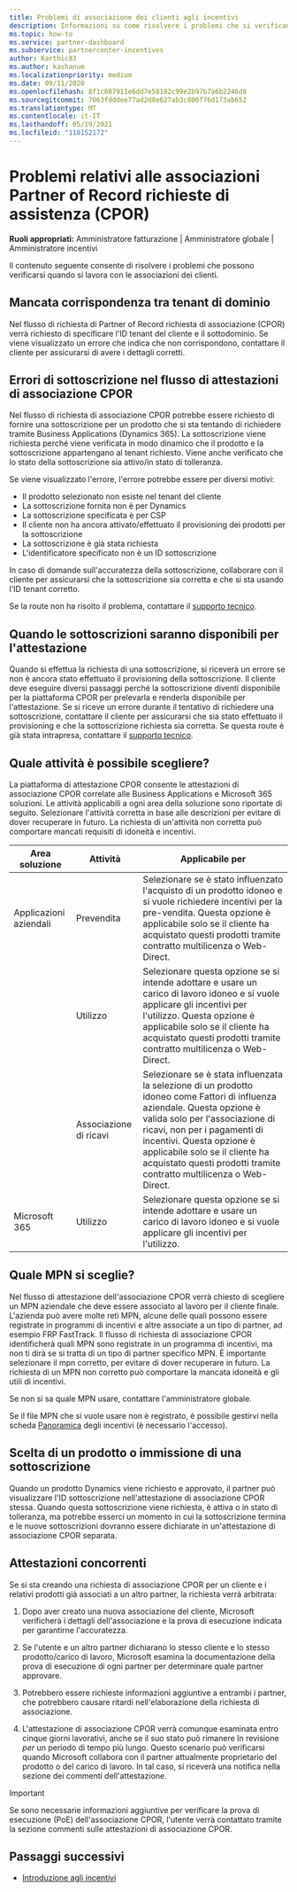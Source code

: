 ```yaml
---
title: Problemi di associazione dei clienti agli incentivi
description: Informazioni su come risolvere i problemi che si verificano quando si lavora con le associazioni Partner of Record richieste (CPOR).
ms.topic: how-to
ms.service: partner-dashboard
ms.subservice: partnercenter-incentives
author: Karthic83
ms.author: kashanum
ms.localizationpriority: medium
ms.date: 09/11/2020
ms.openlocfilehash: 8f1c087911e6dd7e58182c99e2b97b7a6b2246d8
ms.sourcegitcommit: 7063fdddee77ad2d8e627ab3c806f76d173ab652
ms.translationtype: MT
ms.contentlocale: it-IT
ms.lasthandoff: 05/19/2021
ms.locfileid: "110152172"
---
```

# <a name="issues-with-claimed-partner-of-record-cpor-customer-associations"></a>Problemi relativi alle associazioni Partner of Record richieste di assistenza (CPOR)

**Ruoli appropriati:** Amministratore fatturazione | Amministratore globale | Amministratore incentivi

Il contenuto seguente consente di risolvere i problemi che possono verificarsi quando si lavora con le associazioni dei clienti.

## <a name="domain-tenant-mismatch"></a>Mancata corrispondenza tra tenant di dominio

Nel flusso di richiesta di Partner of Record richiesta di associazione (CPOR) verrà richiesto di specificare l'ID tenant del cliente e il sottodominio. Se viene visualizzato un errore che indica che non corrispondono, contattare il cliente per assicurarsi di avere i dettagli corretti.

## <a name="subscription-errors-in-the-cpor-association-claim-flow"></a>Errori di sottoscrizione nel flusso di attestazioni di associazione CPOR

Nel flusso di richiesta di associazione CPOR potrebbe essere richiesto di fornire una sottoscrizione per un prodotto che si sta tentando di richiedere tramite Business Applications (Dynamics 365). La sottoscrizione viene richiesta perché viene verificata in modo dinamico che il prodotto e la sottoscrizione appartengano al tenant richiesto. Viene anche verificato che lo stato della sottoscrizione sia attivo/in stato di tolleranza.

Se viene visualizzato l'errore, l'errore potrebbe essere per diversi motivi:

- Il prodotto selezionato non esiste nel tenant del cliente
- La sottoscrizione fornita non è per Dynamics
- La sottoscrizione specificata è per CSP
- Il cliente non ha ancora attivato/effettuato il provisioning dei prodotti per la sottoscrizione
- La sottoscrizione è già stata richiesta
- L'identificatore specificato non è un ID sottoscrizione

In caso di domande sull'accuratezza della sottoscrizione, collaborare con il cliente per assicurarsi che la sottoscrizione sia corretta e che si sta usando l'ID tenant corretto.

Se la route non ha risolto il problema, contattare il [supporto tecnico](https://partner.microsoft.com/dashboard/support/incentives/servicerequests?category=incentives).

## <a name="when-subscriptions-will-be-available-to-claim"></a>Quando le sottoscrizioni saranno disponibili per l'attestazione

Quando si effettua la richiesta di una sottoscrizione, si riceverà un errore se non è ancora stato effettuato il provisioning della sottoscrizione. Il cliente deve eseguire diversi passaggi perché la sottoscrizione diventi disponibile per la piattaforma CPOR per prelevarla e renderla disponibile per l'attestazione. Se si riceve un errore durante il tentativo di richiedere una sottoscrizione, contattare il cliente per assicurarsi che sia stato effettuato il provisioning e che la sottoscrizione richiesta sia corretta. Se questa route è già stata intrapresa, contattare il [supporto tecnico](https://partner.microsoft.com/dashboard/support/incentives/servicerequests?category=incentives).

## <a name="which-activity-do-i-choose"></a>Quale attività è possibile scegliere?

La piattaforma di attestazione CPOR consente le attestazioni di associazione CPOR correlate alle Business Applications e Microsoft 365 soluzioni. Le attività applicabili a ogni area della soluzione sono riportate di seguito. Selezionare l'attività corretta in base alle descrizioni per evitare di dover recuperare in futuro. La richiesta di un'attività non corretta può comportare mancati requisiti di idoneità e incentivi.


| Area soluzione | Attività | Applicabile per |
| ------ | ----------- | ----------- |
| Applicazioni aziendali      | Prevendita   | Selezionare se è stato influenzato l'acquisto di un prodotto idoneo e si vuole richiedere incentivi per la pre-vendita. Questa opzione è applicabile solo se il cliente ha acquistato questi prodotti tramite contratto multilicenza o Web-Direct. |
|    |  Utilizzo  | Selezionare questa opzione se si intende adottare e usare un carico di lavoro idoneo e si vuole applicare gli incentivi per l'utilizzo. Questa opzione è applicabile solo se il cliente ha acquistato questi prodotti tramite contratto multilicenza o Web-Direct. |
|    | Associazione di ricavi   | Selezionare se è stata influenzata la selezione di un prodotto idoneo come Fattori di influenza aziendale. Questa opzione è valida solo per l'associazione di ricavi, non per i pagamenti di incentivi. Questa opzione è applicabile solo se il cliente ha acquistato questi prodotti tramite contratto multilicenza o Web-Direct.   |
| Microsoft 365   | Utilizzo   | Selezionare questa opzione se si intende adottare e usare un carico di lavoro idoneo e si vuole applicare gli incentivi per l'utilizzo. |

## <a name="which-mpn-do-i-choose"></a>Quale MPN si sceglie?

Nel flusso di attestazione dell'associazione CPOR verrà chiesto di scegliere un MPN aziendale che deve essere associato al lavoro per il cliente finale. L'azienda può avere molte reti MPN, alcune delle quali possono essere registrate in programmi di incentivi e altre associate a un tipo di partner, ad esempio FRP FastTrack. Il flusso di richiesta di associazione CPOR identificherà quali MPN sono registrate in un programma di incentivi, ma non ti dirà se si tratta di un tipo di partner specifico MPN. È importante selezionare il mpn corretto, per evitare di dover recuperare in futuro. La richiesta di un MPN non corretto può comportare la mancata idoneità e gli utili di incentivi.

Se non si sa quale MPN usare, contattare l'amministratore globale.

Se il file MPN che si vuole usare non è registrato, è possibile gestirvi nella scheda [Panoramica](https://partner.microsoft.com/dashboard/incentives/enrollment/summary) degli incentivi (è necessario l'accesso).

## <a name="choosing-a-product-vs-entering-a-subscription"></a>Scelta di un prodotto o immissione di una sottoscrizione

Quando un prodotto Dynamics viene richiesto e approvato, il partner può visualizzare l'ID sottoscrizione nell'attestazione di associazione CPOR stessa. Quando questa sottoscrizione viene richiesta, è attiva o in stato di tolleranza, ma potrebbe esserci un momento in cui la sottoscrizione termina e le nuove sottoscrizioni dovranno essere dichiarate in un'attestazione di associazione CPOR separata.

## <a name="competing-claims"></a>Attestazioni concorrenti

Se si sta creando una richiesta di associazione CPOR per un cliente e i relativi prodotti già associati a un altro partner, la richiesta verrà arbitrata:

1. Dopo aver creato una nuova associazione del cliente, Microsoft verificherà i dettagli dell'associazione e la prova di esecuzione indicata per garantirne l'accuratezza.

2. Se l'utente e un altro partner dichiarano lo stesso cliente e lo stesso prodotto/carico di lavoro, Microsoft esamina la documentazione della prova di esecuzione di ogni partner per determinare quale partner approvare.

3. Potrebbero essere richieste informazioni aggiuntive a entrambi i partner, che potrebbero causare ritardi nell'elaborazione della richiesta di associazione.

4. L'attestazione di associazione CPOR verrà comunque esaminata entro cinque giorni lavorativi, anche se il suo stato può rimanere In revisione _per_ un periodo di tempo più lungo. Questo scenario può verificarsi quando Microsoft collabora con il partner attualmente proprietario del prodotto o del carico di lavoro. In tal caso, si riceverà una notifica nella sezione dei commenti dell'attestazione. 

>[!IMPORTANT]
>Se sono necessarie informazioni aggiuntive per verificare la prova di esecuzione (PoE) dell'associazione CPOR, l'utente verrà contattato tramite la sezione commenti sulle attestazioni di associazione CPOR.

## <a name="next-steps"></a>Passaggi successivi

- [Introduzione agli incentivi](incentives-get-started-intro.md)
